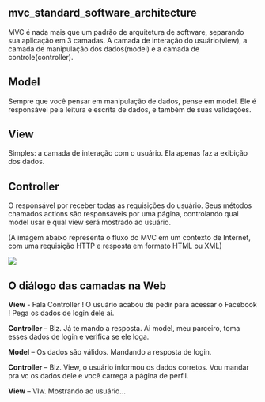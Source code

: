 ## mvc_standard_software_architecture

MVC é nada mais que um padrão de arquitetura de software, separando sua aplicação em 3 camadas. A camada de interação do usuário(view), a camada de manipulação dos dados(model) e a camada de controle(controller).

## Model

Sempre que você pensar em manipulação de dados, pense em model. Ele é responsável pela leitura e escrita de dados, e também de suas validações.

## View

Simples: a camada de interação com o usuário. Ela apenas faz a exibição dos dados.

## Controller

O responsável por receber todas as requisições do usuário. Seus métodos chamados actions são responsáveis por uma página, controlando qual model usar e qual view será mostrado ao usuário.

(A imagem abaixo representa o fluxo do MVC em um contexto de Internet, com uma requisição HTTP e resposta em formato HTML ou XML)

<a><img src="https://i.stack.imgur.com/YfSWp.jpg" max-width=100></a><br/>

## O diálogo das camadas na Web

**View** - Fala Controller ! O usuário acabou de pedir para acessar o Facebook ! Pega os dados de login dele ai.

**Controller** – Blz. Já te mando a resposta. Ai model, meu parceiro, toma esses dados de login e verifica se ele loga.

**Model** – Os dados são válidos. Mandando a resposta de login.

**Controller** – Blz. View, o usuário informou os dados corretos. Vou mandar pra vc os dados dele e você carrega a página de perfil.

**View** – Vlw. Mostrando ao usuário…

